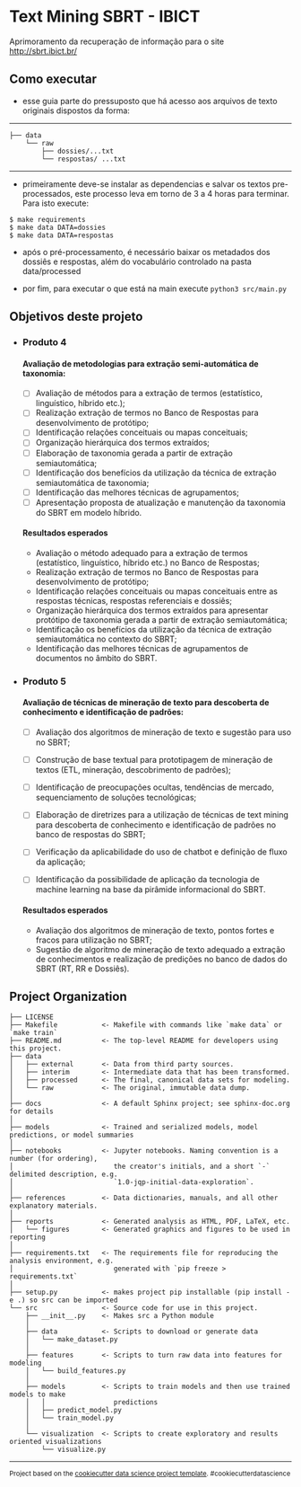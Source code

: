 Text Mining SBRT - IBICT
==============================

Aprimoramento da recuperação de informação para o site http://sbrt.ibict.br/

## Como executar

- esse guia parte do pressuposto que há acesso aos arquivos de texto originais dispostos da forma:
------------

    ├── data
        └── raw
            ├── dossies/...txt
            └── respostas/ ...txt

------------

- primeiramente deve-se instalar as dependencias e salvar os textos pre-processados,
este processo leva em torno de 3 a 4 horas para terminar. Para isto execute:

```
$ make requirements
$ make data DATA=dossies
$ make data DATA=respostas
```

- após o pré-processamento, é necessário baixar os metadados dos dossiês e respostas, além do vocabulário controlado na pasta data/processed

- por fim, para executar o que está na main execute `python3 src/main.py`


Objetivos deste projeto
------------

- ### Produto 4

    #### Avaliação de metodologias para extração semi-automática de taxonomia:

    - [ ] Avaliação de métodos para a extração de termos (estatístico, linguístico, híbrido etc.);
    - [ ] Realização extração de termos no Banco de Respostas para desenvolvimento de protótipo;
    - [ ] Identificação relações conceituais ou mapas conceituais;
    - [ ] Organização hierárquica dos termos extraídos;
    - [ ] Elaboração de taxonomia gerada a partir de extração semiautomática;
    - [ ] Identificação dos benefícios da utilização da técnica de extração semiautomática de taxonomia;
    - [ ] Identificação das melhores técnicas de agrupamentos;
    - [ ] Apresentação proposta de atualização e manutenção da taxonomia do SBRT em modelo híbrido.

    #### Resultados esperados

    - Avaliação o método adequado para a extração de termos (estatístico, linguístico, híbrido etc.) no Banco de Respostas;
    - Realização extração de termos no Banco de Respostas para desenvolvimento de protótipo;
    - Identificação relações conceituais ou mapas conceituais entre as respostas técnicas, respostas referenciais e dossiês;
    - Organização hierárquica dos termos extraídos para apresentar protótipo de taxonomia gerada a partir de extração semiautomática;
    - Identificação os benefícios da utilização da técnica de extração semiautomática no contexto do SBRT;
    - Identificação das melhores técnicas de agrupamentos de documentos no âmbito do SBRT.

- ### Produto 5

    #### Avaliação de técnicas de mineração de texto para descoberta de conhecimento e identificação de padrões:

    - [ ] Avaliação dos algoritmos de mineração de texto e sugestão para uso no SBRT;
    - [ ] Construção de base textual para prototipagem de mineração de textos (ETL, mineração, descobrimento de padrões);
    - [ ] Identificação de preocupações ocultas, tendências de mercado, sequenciamento de soluções tecnológicas;
    - [ ] Elaboração de diretrizes para a utilização de técnicas de text mining para descoberta de conhecimento e identificação de padrões no banco de respostas do SBRT;
    - [ ] Verificação da aplicabilidade do uso de chatbot e definição de fluxo da aplicação;
    - [ ] Identificação da possibilidade de aplicação da tecnologia de machine learning na base da pirâmide informacional do SBRT.


    #### Resultados esperados

    - Avaliação dos algoritmos de mineração de texto, pontos fortes e fracos para utilização no SBRT;
    - Sugestão de algoritmo de mineração de texto adequado a extração de conhecimentos e realização de predições no banco de dados do SBRT (RT, RR e Dossiês).


Project Organization
------------

    ├── LICENSE
    ├── Makefile           <- Makefile with commands like `make data` or `make train`
    ├── README.md          <- The top-level README for developers using this project.
    ├── data
    │   ├── external       <- Data from third party sources.
    │   ├── interim        <- Intermediate data that has been transformed.
    │   ├── processed      <- The final, canonical data sets for modeling.
    │   └── raw            <- The original, immutable data dump.
    │
    ├── docs               <- A default Sphinx project; see sphinx-doc.org for details
    │
    ├── models             <- Trained and serialized models, model predictions, or model summaries
    │
    ├── notebooks          <- Jupyter notebooks. Naming convention is a number (for ordering),
    │                         the creator's initials, and a short `-` delimited description, e.g.
    │                         `1.0-jqp-initial-data-exploration`.
    │
    ├── references         <- Data dictionaries, manuals, and all other explanatory materials.
    │
    ├── reports            <- Generated analysis as HTML, PDF, LaTeX, etc.
    │   └── figures        <- Generated graphics and figures to be used in reporting
    │
    ├── requirements.txt   <- The requirements file for reproducing the analysis environment, e.g.
    │                         generated with `pip freeze > requirements.txt`
    │
    ├── setup.py           <- makes project pip installable (pip install -e .) so src can be imported
    └── src                <- Source code for use in this project.
        ├── __init__.py    <- Makes src a Python module
        │
        ├── data           <- Scripts to download or generate data
        │   └── make_dataset.py
        │
        ├── features       <- Scripts to turn raw data into features for modeling
        │   └── build_features.py
        │
        ├── models         <- Scripts to train models and then use trained models to make
        │   │                 predictions
        │   ├── predict_model.py
        │   └── train_model.py
        │
        └── visualization  <- Scripts to create exploratory and results oriented visualizations
            └── visualize.py

--------

<p><small>Project based on the <a target="_blank" href="https://drivendata.github.io/cookiecutter-data-science/">cookiecutter data science project template</a>. #cookiecutterdatascience</small></p>
